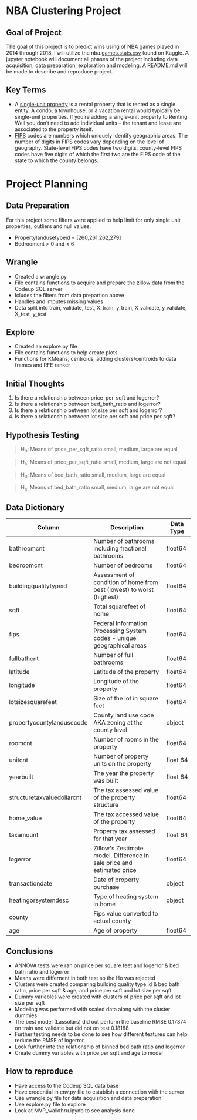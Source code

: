 # NBA Clustering Project

## Goal of Project
The goal of this project is to predict wins using of NBA games played in 2014 through 2018. I will utilize the nba.[games.stats.csv]() found on Kaggle. A jupyter notebook will document all phases of the project including data acquisition, data preparation, exploration and modeling. A README.md will be made to describe and reproduce project. 

## Key Terms
- A [single-unit property](https://help.rentingwell.com/article/multi-unit-vs-single-unit/) is a rental property that is rented as a single entity. A condo, a townhouse, or a vacation rental would typically be single-unit properties. If you’re adding a single-unit property to Renting Well you don’t need to add individual units – the tenant and lease are associated to the property itself.
- [FIPS](https://transition.fcc.gov/oet/info/maps/census/fips/fips.txt#:~:text=FIPS%20codes%20are%20numbers%20which,to%20which%20the%20county%20belongs.) codes are numbers which uniquely identify geographic areas. The number of digits in FIPS codes vary depending on the level of geography. State-level FIPS codes have two digits, county-level FIPS codes have five digits of which the first two are the FIPS code of the state to which the county belongs.

# Project Planning

## Data Preparation
For this project some filters were applied to help limit for only single unit properties, outliers and null values. 
- Propertylandusetypeid = [260,261,262,279]
- Bedroomcnt > 0 and < 6

## Wrangle
- Created a wrangle.py 
- File contains functions to acquire and prepare the zillow data from the Codeup SQL server
- Icludes the filters from data prepartion above
- Handles and imputes missing values 
- Data split into train, validate, test, X_train, y_train, X_validate, y_validate, X_test, y_test

## Explore
- Created an explore.py file
- File contains functions to help create plots
- Functions for KMeans, centroids, adding clusters/centroids to data frames and RFE ranker

## Initial Thoughts
1. Is there a relationship between price_per_sqft and logerror?
2. Is there a relationship between bed_bath_ratio and logerror?
3. Is there a relationship between lot size per sqft and logerror?
4. Is there a relationship between lot size per sqft and price per sqft?

## Hypothesis Testing
> H<sub>0</sub>: Means of price_per_sqft_ratio small, medium, large are equal

> H<sub>a</sub>: Means of price_per_sqft_ratio small, medium, large are not equal

> H<sub>0</sub>: Means of bed_bath_ratio small, medium, large are equal

> H<sub>a</sub>: Means of bed_bath_ratio small, medium, large are not equal

## Data Dictionary
| Column | Description | Data Type |
| --- | ---| --- |
| bathroomcnt | Number of bathrooms including fractional bathrooms | float64 |
| bedroomcnt | Number of bedrooms | float64 |
| buildingqualitytypeid | Assessment of condition of home from best (lowest) to worst (highest) | float64 |
| sqft | Total squarefeet of home | float64 |
| fips | Federal Information Processing System codes - unique geographical areas | float64 |
| fullbathcnt | Number of full bathrooms | float64 |
| latitude | Latitude of the property | float64 |
| longitude | Longitude of the property | float64
| lotsizesquarefeet| Size of the lot in square feet | float64 |
| propertycountylandusecode | County land use code AKA zoning at the county level | object |
| roomcnt | Number of rooms in the property | float64 |
| unitcnt | Number of property units on the property | float 64 |
| yearbuilt | The year the property was built | float 64 |
| structuretaxvaluedollarcnt | The tax assessed value of the property structure | float64 |
| home_value | The tax accessed value of the property | float64 |
| taxamount | Property tax assessed for that year | float 64 |
| logerror | Zillow's Zestimate model. Difference in sale price and estimated price | float64 |
| transactiondate | Date of property purchase | object |
| heatingorsystemdesc | Type of heating system in home | object |
| county | Fips value converted to actual county | | object |
| age | Age of property | float64 | 

## Conclusions
- ANNOVA tests were ran on price per square feet and logerror & bed bath ratio and logerror
- Means were differnent in both test so the Ho was rejected
- Clusters were created comparing building quality type id & bed bath ratio, price per sqft & age, and price per sqft and lot size per sqft
- Dummy variables were created with clusters of price per sqft and lot size per sqft
- Modeling was performed with scaled data along with the cluster dummies
- The best model (Lassolars) did out perform the baseline RMSE 0.17374 on train and validate but did not on test 0.18188
- Further testing needs to be done to see how different features can help reduce the RMSE of logerror
- Look further into the relationship of binned bed bath ratio and logerror
- Create dummy variables with price per sqft and age to model

## How to reproduce

- Have access to the Codeup SQL data base
- Have credential in env.py file to establish a connection with the server
- Use wrangle.py file for data acquisition and data preperation
- Use explore.py file to explore
- Look at MVP_walkthru.ipynb to see analysis done


